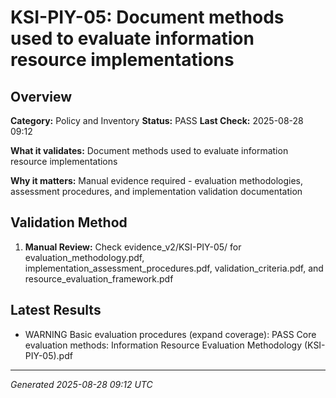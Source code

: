 # KSI-PIY-05: Document methods used to evaluate information resource implementations

## Overview

**Category:** Policy and Inventory
**Status:** PASS
**Last Check:** 2025-08-28 09:12

**What it validates:** Document methods used to evaluate information resource implementations

**Why it matters:** Manual evidence required - evaluation methodologies, assessment procedures, and implementation validation documentation

## Validation Method

1. **Manual Review:** Check evidence_v2/KSI-PIY-05/ for evaluation_methodology.pdf, implementation_assessment_procedures.pdf, validation_criteria.pdf, and resource_evaluation_framework.pdf

## Latest Results

- WARNING Basic evaluation procedures (expand coverage): PASS Core evaluation methods: Information Resource Evaluation Methodology (KSI-PIY-05).pdf

---
*Generated 2025-08-28 09:12 UTC*